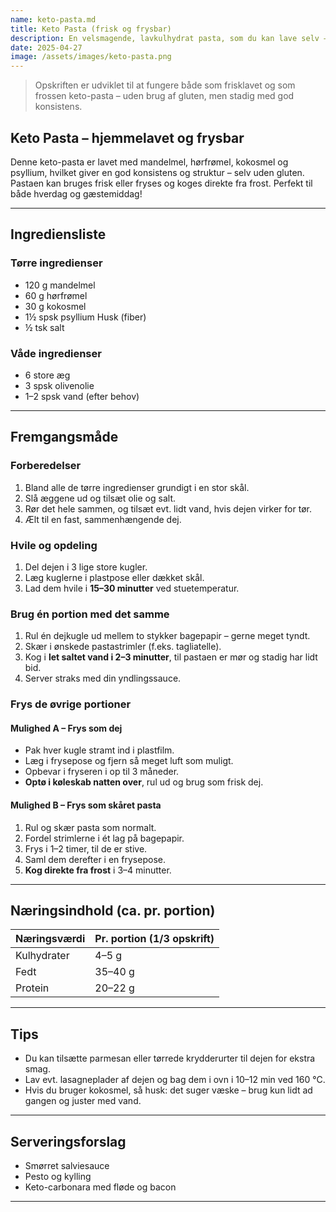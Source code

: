 ```yaml
---
name: keto-pasta.md
title: Keto Pasta (frisk og frysbar)
description: En velsmagende, lavkulhydrat pasta, som du kan lave selv – perfekt til keto. Kan nydes med det samme eller fryses ned.
date: 2025-04-27
image: /assets/images/keto-pasta.png
---
```


> Opskriften er udviklet til at fungere både som frisklavet og som frossen keto-pasta – uden brug af gluten, men stadig med god konsistens.

## Keto Pasta – hjemmelavet og frysbar

Denne keto-pasta er lavet med mandelmel, hørfrømel, kokosmel og psyllium, hvilket giver en god konsistens og struktur – selv uden gluten. Pastaen kan bruges frisk eller fryses og koges direkte fra frost. Perfekt til både hverdag og gæstemiddag!

---

## Ingrediensliste

### Tørre ingredienser

- 120 g mandelmel
- 60 g hørfrømel
- 30 g kokosmel
- 1½ spsk psyllium Husk (fiber)
- ½ tsk salt

### Våde ingredienser

- 6 store æg
- 3 spsk olivenolie
- 1–2 spsk vand (efter behov)

---

## Fremgangsmåde

### Forberedelser

1. Bland alle de tørre ingredienser grundigt i en stor skål.
2. Slå æggene ud og tilsæt olie og salt.
3. Rør det hele sammen, og tilsæt evt. lidt vand, hvis dejen virker for tør.
4. Ælt til en fast, sammenhængende dej.

### Hvile og opdeling

1. Del dejen i 3 lige store kugler.
2. Læg kuglerne i plastpose eller dækket skål.
3. Lad dem hvile i **15–30 minutter** ved stuetemperatur.

### Brug én portion med det samme

1. Rul én dejkugle ud mellem to stykker bagepapir – gerne meget tyndt.
2. Skær i ønskede pastastrimler (f.eks. tagliatelle).
3. Kog i **let saltet vand i 2–3 minutter**, til pastaen er mør og stadig har lidt bid.
4. Server straks med din yndlingssauce.

### Frys de øvrige portioner

#### Mulighed A – Frys som dej
- Pak hver kugle stramt ind i plastfilm.
- Læg i frysepose og fjern så meget luft som muligt.
- Opbevar i fryseren i op til 3 måneder.
- **Optø i køleskab natten over**, rul ud og brug som frisk dej.

#### Mulighed B – Frys som skåret pasta
1. Rul og skær pasta som normalt.
2. Fordel strimlerne i ét lag på bagepapir.
3. Frys i 1–2 timer, til de er stive.
4. Saml dem derefter i en frysepose.
5. **Kog direkte fra frost** i 3–4 minutter.

---

## Næringsindhold (ca. pr. portion)

<div class="bg-white rounded-lg shadow overflow-hidden my-4">
  <table class="min-w-full">
    <thead class="bg-green-50">
      <tr>
        <th class="px-6 py-3 text-left text-sm font-semibold text-gray-700">Næringsværdi</th>
        <th class="px-6 py-3 text-right text-sm font-semibold text-gray-700">Pr. portion (1/3 opskrift)</th>
      </tr>
    </thead>
    <tbody class="divide-y divide-gray-200">
      <tr>
        <td class="px-6 py-4 text-sm text-gray-900">Kulhydrater</td>
        <td class="px-6 py-4 text-sm text-gray-900 text-right">4–5 g</td>
      </tr>
      <tr class="bg-gray-50">
        <td class="px-6 py-4 text-sm text-gray-900">Fedt</td>
        <td class="px-6 py-4 text-sm text-gray-900 text-right">35–40 g</td>
      </tr>
      <tr>
        <td class="px-6 py-4 text-sm text-gray-900">Protein</td>
        <td class="px-6 py-4 text-sm text-gray-900 text-right">20–22 g</td>
      </tr>
    </tbody>
  </table>
</div>

---

## Tips

- Du kan tilsætte parmesan eller tørrede krydderurter til dejen for ekstra smag.
- Lav evt. lasagneplader af dejen og bag dem i ovn i 10–12 min ved 160 °C.
- Hvis du bruger kokosmel, så husk: det suger væske – brug kun lidt ad gangen og juster med vand.

---

## Serveringsforslag

- Smørret salviesauce
- Pesto og kylling
- Keto-carbonara med fløde og bacon

---
